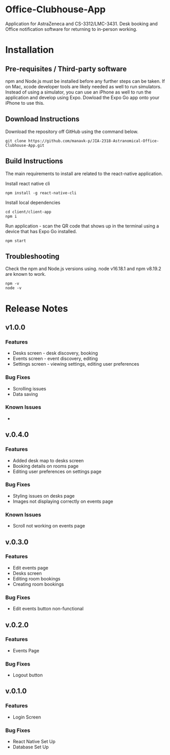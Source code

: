 # Office-Clubhouse-App
Application for AstraZeneca and CS-3312/LMC-3431.  Desk booking and Office notification software for returning to in-person working. 

# Installation
## Pre-requisites / Third-party software
npm and Node.js must be installed before any further steps can be taken. If on Mac, xcode developer tools are likely needed as well to run simulators. Instead of using a simulator, you can use an iPhone as well to run the application and develop using Expo. Dowload the Expo Go app onto your iPhone to use this. 

## Download Instructions
Download the repository off GitHub using the command below.
```
git clone https://github.com/manavk-p/JIA-2318-Astranomical-Office-Clubhouse-App.git
```


## Build Instructions
The main requirements to install are related to the react-native application. 

Install react native cli
```
npm install -g react-native-cli
```
Install local dependencies
```
cd client/client-app
npm i
```

Run application - scan the QR code that shows up in the terminal using a device that has Expo Go installed.
```
npm start
```

## Troubleshooting
Check the npm and Node.js versions using. node v16.18.1 and npm v8.19.2 are known to work.
```
npm -v
node -v
```


# Release Notes
## v1.0.0
### Features
* Desks screen - desk discovery, booking
* Events screen - event discovery, editing
* Settings screen - viewing settings, editing user preferences
### Bug Fixes
* Scrolling issues
* Data saving
### Known Issues
* 
## v.0.4.0
### Features
* Added desk map to desks screen
* Booking details on rooms page
* Editing user preferences on settings page
### Bug Fixes
* Styling issues on desks page
* Images not displaying correctly on events page
### Known Issues
* Scroll not working on events page
## v.0.3.0
### Features
* Edit events page
* Desks screen
* Editing room bookings
* Creating room bookings
### Bug Fixes
* Edit events button non-functional
## v.0.2.0
### Features
* Events Page
### Bug Fixes
* Logout button
## v.0.1.0
### Features
* Login Screen
### Bug Fixes
* React Native Set Up
* Database Set Up